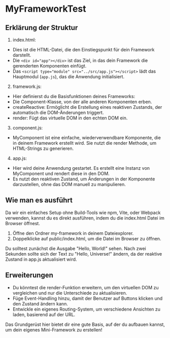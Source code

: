 # MyFrameworkTest

## Erklärung der Struktur

1. index.html:

- Dies ist die HTML-Datei, die den Einstiegspunkt für dein Framework darstellt.
- Die `<div id="app"></div>` ist das Ziel, in das dein Framework die gerenderten Komponenten einfügt.
- Das `<script type="module" src="../src/app.js"></script>` lädt das Hauptmodul (`app.js`), das die Anwendung initialisiert.

2. framework.js:

- Hier definierst du die Basisfunktionen deines Frameworks:
- Die Component-Klasse, von der alle anderen Komponenten erben.
- createReactive: Ermöglicht die Erstellung eines reaktiven Zustands, der automatisch die DOM-Änderungen triggert.
- render: Fügt das virtuelle DOM in den echten DOM ein.

3. component.js:

- MyComponent ist eine einfache, wiederverwendbare Komponente, die in deinem Framework erstellt wird. Sie nutzt die render Methode, um HTML-Strings zu generieren.

4. app.js:

- Hier wird deine Anwendung gestartet. Es erstellt eine Instanz von MyComponent und rendert diese in den DOM.
- Es nutzt den reaktiven Zustand, um Änderungen in der Komponente darzustellen, ohne das DOM manuell zu manipulieren.

## Wie man es ausführt

Da wir ein einfaches Setup ohne Build-Tools wie npm, Vite, oder Webpack verwenden, kannst du es direkt ausführen, indem du die index.html Datei im Browser öffnest.

1. Öffne den Ordner my-framework in deinem Dateiexplorer.
2. Doppelklicke auf public/index.html, um die Datei im Browser zu öffnen.

Du solltest zunächst die Ausgabe "Hello, World!" sehen. Nach zwei Sekunden sollte sich der Text zu "Hello, Universe!" ändern, da der reaktive Zustand in app.js aktualisiert wird.

## Erweiterungen

- Du könntest die render-Funktion erweitern, um den virtuellen DOM zu vergleichen und nur die Unterschiede zu aktualisieren.
- Füge Event-Handling hinzu, damit der Benutzer auf Buttons klicken und den Zustand ändern kann.
- Entwickle ein eigenes Routing-System, um verschiedene Ansichten zu laden, basierend auf der URL.

Das Grundgerüst hier bietet dir eine gute Basis, auf der du aufbauen kannst, um dein eigenes Mini-Framework zu erstellen!
